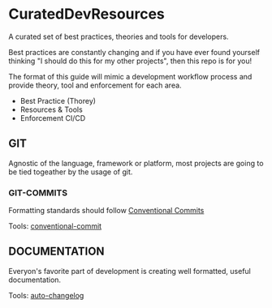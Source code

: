 # CuratedDevResources
A curated set of best practices, theories and tools for developers.

Best practices are constantly changing and if you have ever found yourself thinking "I should do this for my other projects", then this repo is for you!

The format of this guide will mimic a development workflow process and provide theory, tool and enforcement for each area.
- Best Practice (Thorey)
- Resources & Tools
- Enforcement CI/CD

## GIT
Agnostic of the language, framework or platform, most projects are going to be tied togeather by the usage of git.

### GIT-COMMITS
Formatting standards should follow [Conventional Commits](https://www.conventionalcommits.org/en/v1.0.0/#specification)

Tools:
[conventional-commit](https://pypi.org/project/conventional-commit/)

## DOCUMENTATION
Everyon's favorite part of development is creating well formatted, useful documentation.

Tools:
[auto-changelog](https://pypi.org/project/auto-changelog/)